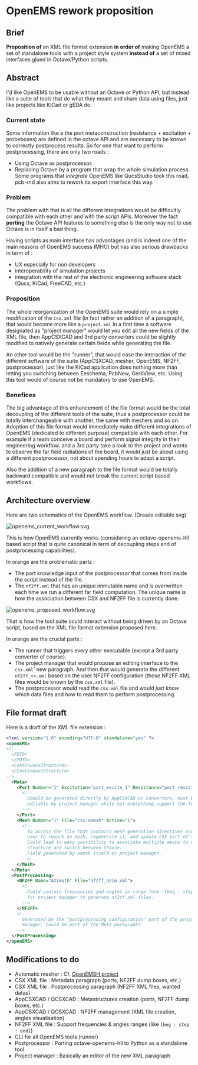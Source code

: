 # OpenEMS rework proposition

## Brief

**Proposition of** an XML file format extension
**in order of** making OpenEMS a set of standalone tools with a project style system
**instead of** a set of mixed interfaces glued in Octave/Python scripts.

## Abstract

I'd like OpenEMS to be usable without an Octave or Python API, but instead like a suite of tools that do what they meant and share data using files, just like projects like KiCad or gEDA do.

### Current state

Some information like a the port metaconstruction (resistance + excitation + probeboxes) are defined in the octave API and are necessary to be known to correctly postprocess results. So for one that want to perform postprocessing, there are only two roads :
- Using Octave as postprocessor.
- Replacing Octave by a program that wrap the whole simulation process. Some programs that _integrate_ OpenEMS like QucsStudio took this road, pcb-rnd also aims to rework its export interface this way.

### Problem

The problem with that is all the different integrations would be difficultly compatible with each other and with the script APIs. Moreover the fact **porting** the Octave API features to something else is the only way not to use Octave is in itself a bad thing.

Having scripts as main interface has advantages (and is indeed one of the main reasons of OpenEMS success IMHO) but has also serious drawbacks in term of :
- UX especially for non developers
- interoperability of simulation projects
- integration with the rest of the electronic engineering software stack (Qucs, KiCad, FreeCAD, etc.)

### Proposition

The whole reorganization of the OpenEMS suite would rely on a simple modification of the `csx.xml` file (in fact rather an addition of a paragraph), that would become more like a `project.xml`
In a first time a software designated as "project manager" would let you edit all the new fields of the XML file, then AppCSXCAD and 3rd party converters could be slightly modified to natively generate certain fields while generating the file.

An other tool would be the "runner", that would ease the interaction of the different software of the suite (AppCSXCAD, mesher, OpenEMS, NF2FF, postprocessor), just like the KiCad application does nothing more than letting you switching between Eeschema, PcbNew, GerbView, etc.
Using this tool would of course not be mandatory to use OpenEMS.

### Benefices

The big advantage of this enhancement of the file format would be the total decoupling of the different tools of the suite, thus a postprocessor could be totally interchangeable with another, the same with meshers and so on.
Adoption of this file format would immediately make different integrations of OpenEMS (dedicated to different purpose) compatible with each other. For example if a team conceive a board and perform signal integrity in their engineering workflow, and a 3rd party take a look to the project and wants to observe the far field radiations of the board, it would just be about using a different postprocessor, not about spending hours to adapt a script.

Also the addition of a new paragraph to the file format would be totally backward compatible and would not break the current script based workflows.

## Architecture overview

Here are two schematics of the OpenEMS workflow. (Drawio editable svg)

![openems_current_workflow.svg](res/openems_current_workflow.svg)

This is how OpenEMS currently works (considering an octave-openems-hll based script that is quite canonical in term of decoupling steps and of postprocessing capabilities).

In orange are the problematic parts :
- The port knowledge input of the postprocessor that comes from inside the script instead of the file.
- The `nf2ff.xml` that has an unique immutable name and is overwritten each time we run a different far field computation. The unique name is how the association between CSX and NF2FF file is currently done.

![openems_proposed_workflow.svg](res/openems_proposed_workflow.svg)

That is how the tool suite could interact without being driven by an Octave script, based on the XML file format extension proposed here.

In orange are the crucial parts :
- The runner that triggers every other executable (except a 3rd party converter of course).
- The project manager that would propose an editing interface to the `csx.xml`' new paragraph. And then that would generate the different `nf2ff_<>.xml` based on the user NF2FF configuration (those NF2FF XML files would be known by the `csx.xml` file).
- The postprocessor would read the `csx.xml` file and would _just know_ which data files and how to read them to perform postprocessing.

## File format draft

Here is a draft of the XML file extension :

```xml
<?xml version="1.0" encoding="UTF-8" standalone="yes" ?>
<openEMS>
<!--
  <FDTD>
  </FDTD>
  <ContinuousStructure>
  </ContinuousStructure>
-->
  <Meta>
    <Port Number="1" Excitation="port_excite_1" Resistance="port_resist_1" ProbeUt="port_ut1" ProbeIt="port_it1">
      <!--
        Should be generated directly by AppCSXCAD or converters, must be
        editable by project manager while not everything support the feature.
      -->
    </Port>
    <Mesh Number="1" File="csx.oemsh" Active="1">
      <!--
        To access the file that contains mesh generation directives and enable
        user to rework on mesh, regenerate it, and update CSX part of this file.
        Could lead to easy possibility to associate multiple meshs to a CSX
        structure and switch between thoose.
        Field generated by oemsh itself or project manager.
      -->
    </Mesh>
  </Meta>
  <PostProcessing>
    <NF2FF Name="Azimuth" File="nf2ff_azim.xml">
      <!--
        Could contain frequencies and angles in range form '[beg : step : end]'
        for project manager to generate nf2ff.xml files.
      -->
    </NF2FF>
    <!--
      Generated by the "postprocessing configuration" part of the project
      manager. Could be part of the Meta paragraph?
    -->
  </PostProcessing>
</openEMS>
```

## Modifications to do

- Automatic mesher : Cf. [OpenEMSH project](https://github.com/Open-RFlab/openemsh)
- CSX XML file : Metadata paragraph (ports, NF2FF dump boxes, etc.)
- CSX XML file : Postprocessing paragraph (NF2FF XML files, wanted datas)
- AppCSXCAD / QCSXCAD : Metastructures creation (ports, NF2FF dump boxes, etc.)
- AppCSXCAD / QCSXCAD : NF2FF management (XML file creation, angles visualisation)
- NF2FF XML file : Support frequencies & angles ranges (like `[beg : step : end]`)
- CLI for all OpenEMS tools (runner)
- Postprocessor : Porting octave-openems-hll to Python as a standalone tool
- Project manager : Basically an editor of the new XML paragraph
